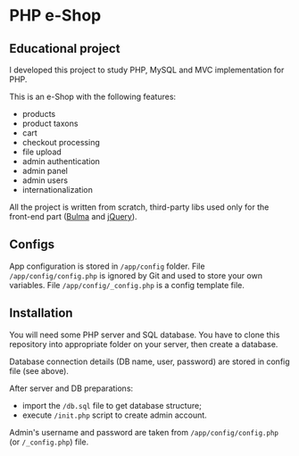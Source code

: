 # PHP e-Shop
## Educational project

I developed this project to study PHP, MySQL and MVC implementation for PHP.

This is an e-Shop with the following features:

- products
- product taxons
- cart
- checkout processing
- file upload
- admin authentication
- admin panel
- admin users
- internationalization

All the project is written from scratch, third-party libs used only for the front-end part ([Bulma](https://bulma.io/) and [jQuery](https://jquery.com/)).

## Configs

App configuration is stored in `/app/config` folder.
File `/app/config/config.php` is ignored by Git and used to store your own variables.
File `/app/config/_config.php` is a config template file.

## Installation
You will need some PHP server and SQL database. You have to clone this repository into appropriate folder on your server, then create a database.

Database connection details (DB name, user, password) are stored in config file (see above).

After server and DB preparations:
- import the `/db.sql` file to get database structure;
- execute `/init.php` script to create admin account.

Admin's username and password are taken from `/app/config/config.php` (or `/_config.php`) file.
